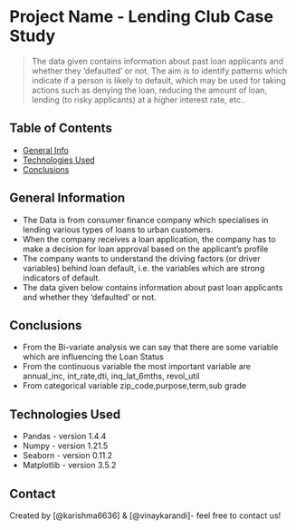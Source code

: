# Project Name - Lending Club Case Study
> The data given contains information about past loan applicants and whether they ‘defaulted’ or not. The aim is to identify patterns which indicate if a person is likely to default, which may be used for taking actions such as denying the loan, reducing the amount of loan, lending (to risky applicants) at a higher interest rate, etc..


## Table of Contents
* [General Info](#general-information)
* [Technologies Used](#technologies-used)
* [Conclusions](#conclusions)




## General Information
- The Data is from consumer finance company which specialises in lending various types of loans to urban customers.
- When the company receives a loan application, the company has to make a decision for loan approval based on the applicant’s profile
- The company wants to understand the driving factors (or driver variables) behind loan default, i.e. the variables which are strong indicators of default.
- The data given below contains information about past loan applicants and whether they ‘defaulted’ or not. 



## Conclusions
- From the Bi-variate analysis we can say that there are some variable which are influencing the Loan Status
- From the continuous variable the most important variable are annual_inc, int_rate,dti, inq_lat_6mths, revol_util
- From categorical variable zip_code,purpose,term,sub grade




## Technologies Used
- Pandas     - version 1.4.4
- Numpy      - version 1.21.5
- Seaborn    - version 0.11.2
- Matplotlib - version 3.5.2






## Contact
Created by [@karishma6636] & [@vinaykarandi]- feel free to contact us!


